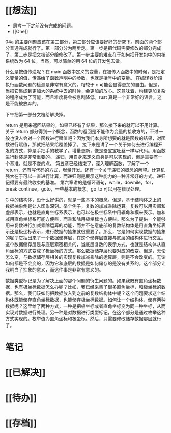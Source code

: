 # [[想法]]
- 思考一下之前没有完成的问题。
- [[One]]

04a 的主要问题应该在第三部分，第三部分应该要好好的研究下。前面的两个部分普通完成就行了。第一部分分为两步走。第一步是把代码需要修改的部分完成了，第二步是把文档部分给修改了。第一步主要的难点在于如何把开发包中的内核系统改为 64 位，当然，可以简单的用 64 位的开发包去做。

什么是按值传递呢？在 main 函数中定义的变量，在被传入函数中的时候，是把定义变量的值，传递给了函数声明中的参数，也就是括号中的变量。
在编译器阶段执行函数问题的检测是非常有意义的。相较于 c 可能会显得更加的自由。但是，当把它集成到更加大的系统中去的时候，会更加的放心。这意味着，构建更加复杂的程序成为了可能，而且难度将会被急剧降低。rust 真是一个非常好的语言。这是不能被放弃的。

下午把第一部分文档给解决掉。

return 是用来返回结果的。如果已经有了结果，那么接下来的就可以不用计算。关于 return 部分得到一个概念，函数的返回是不能作为变量的接收方的，不过一般也没人会对一个函数进行赋值吧？因为我们本身所想要的就是函数的结果，对函数进行赋值，那就把结果给覆盖掉了。
接下来是讲了一个关于如何去进行编程开发的方式，算是手把手的教学了。增量更新，像是蚕宝宝吐丝一样写代码。用函数进行封装是非常重要的。
递归，用自身来定义自身是可以实现的，但是需要有一个基准。就是不变的点。
第五章已经结束了，深入理解函数，了解了一个 return，还有写代码的方式，增量开发。还有一个关于递归的概念的解释。计算机强大在于可以一直进行计算，而递归则是展示这种能力的一种非常好的方式。递归记得要有最终收束的基准。
第六章讲的是循环语句，while，dowhile，for，break continue，goto，一些基本的概念。go_to 可以用在错误处理。

C 中的结构体，没什么好讲的，就是一些基本的概念。但是，基于结构体之上的数据抽象倒是让人印象深刻。举个例子，复数的加减乘除运算。复数可以用实部和虚部表示，也就是直角坐标系表示，也可以在极坐标系中用辐角和模来表示。加和减用直角坐标系可能方便些，而乘和除用极坐标也方便些。那么为了提供一个能够用来复数进行加减乘除运算的功能，而并不在意底部的复数结构体是用直角坐标表示还是极坐标表示，进行数据的抽象就很重要了。那么，它是如何实现数据的抽象的呢？它抽出来了一个数据储存层，在这个储存层直接与底层的结构体进行交互。这个数据储存层是与底层紧密相关的，当底层复数的表示方式，也就是结构体从直角坐标的方式变成了极坐标的方式。那么数据储存层也要对应的改变。但是，无论怎么变，与数据储存层相关的实现复数加减乘除的运算层，则是不会改变的。无论如何都是不会变的，因为它和底层的数据是如何储存的是没有关系的。这个部分让我明白了抽象的意义，而这件事是非常有意义的。

数据类型标记是为了解决上面的那个问题的衍生问题的。如果我既有直角坐标数据，也有极坐标数据怎么办呢？比如，我已经采集了很多直角坐标，和极坐标的数据。那么，我们该如何把数据放入到之前的复数结构体中呢？这个问题要求这个结构体既能储存直角坐标数据，也能储存极坐标数据。如何让一个结构体，储存两种数据呢？这里给了两种方式，一种是把极坐标或者直角坐标变为同一种坐标，从而实现对数据进行处理。另一种是对数据进行类型标记，在这个部分是通过枚举这种方式实现的。枚举值为直角坐标和极坐标。然后，只需要修改储存数据那层就行了。

# 笔记

# [[已解决]]

# [[待办]]

# [[存档]]